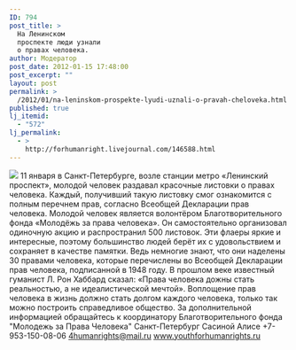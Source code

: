 ```yaml
---
ID: 794
post_title: >
  На Ленинском
  проспекте люди узнали
  о правах человека.
author: Модератор
post_date: 2012-01-15 17:48:00
post_excerpt: ""
layout: post
permalink: >
  /2012/01/na-leninskom-prospekte-lyudi-uznali-o-pravah-cheloveka.html
published: true
lj_itemid:
  - "572"
lj_permalink:
  - >
    http://forhumanright.livejournal.com/146588.html
---
```

<img src="http://cs5338.vk.com/u132145096/132409092/x_5b26039f.jpg" /> 11 января в Санкт-Петербурге, возле станции метро «Ленинский проспект», молодой человек раздавал красочные листовки о правах человека. Каждый, получивший такую листовку смог ознакомится с полным перечнем прав, согласно Всеобщей Декларации прав человека. 
Молодой человек является волонтёром Благотворительного фонда «Молодёжь за права человека». Он самостоятельно организовал одиночную акцию и распространил 500 листовок. Эти флаеры яркие и интересные, поэтому большинство людей берёт их с удовольствием и сохраняет в качестве памятки. Ведь немногие знают, что они наделены 30 правами человека, которые перечислены во Всеобщей Декларации прав человека, подписанной в 1948 году. 
В прошлом веке известный гуманист Л. Рон Хаббард сказал: «Права человека дожны стать реальностью, а не идеалистической мечтой». Воплощение прав человека в жизнь должно стать долгом каждого человека, только так можно построить справедливое общество.
За дополнительной информацией обращайтесь к координатору
Благотворительного фонда
"Молодежь за Права Человека" Санкт-Петербург 
Сасиной Алисе 
+7-953-150-08-06 
4humanrights@mail.ru
www.youthforhumanrights.ru